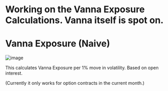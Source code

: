 # Working on the Vanna Exposure Calculations. Vanna itself is spot on. 


# Vanna Exposure (Naive)
![image](https://github.com/2187Nick/thinkscript/assets/75052782/b575ac83-16de-4304-b524-b903a7a97093)

This calculates Vanna Exposure per 1% move in volatility.  Based on open interest.

(Currently it only works for option contracts in the current month.)


######
######





